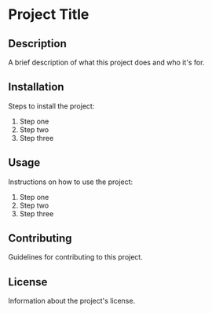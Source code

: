 # Project Title

## Description
A brief description of what this project does and who it's for.

## Installation
Steps to install the project:
1. Step one
2. Step two
3. Step three

## Usage
Instructions on how to use the project:
1. Step one
2. Step two
3. Step three

## Contributing
Guidelines for contributing to this project.

## License
Information about the project's license.